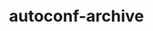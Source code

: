 ---
title: "autoconf-archive"
layout: cache
categories: [package, v0.19]
meta: {"versions": ["2022.02.11"], "compilers": ["gcc@=11.1.0", "gcc@=7.3.1", "gcc@=7.5.0", "oneapi@=2022.1.0"], "oss": ["amzn2", "ubuntu18.04", "ubuntu20.04"], "platforms": ["linux"], "targets": ["aarch64", "neoverse_n1", "x86_64", "x86_64_v3"], "stacks": ["aws-ahug", "aws-ahug-aarch64", "aws-isc", "aws-isc-aarch64", "data-vis-sdk", "e4s", "e4s-oneapi", "radiuss", "tutorial"], "num_specs": 6, "num_specs_by_stack": {"aws-isc-aarch64": 2, "aws-ahug-aarch64": 2, "aws-ahug": 1, "aws-isc": 1, "radiuss": 1, "tutorial": 1, "data-vis-sdk": 1, "e4s": 1, "e4s-oneapi": 1}}
spec_details: [{"hash": "vh3jh6js7gf3pznl7y62duoaptp5lk5b", "compiler": "gcc@=7.3.1", "versions": ["2022.02.11"], "os": "amzn2", "platform": "linux", "target": "aarch64", "variants": ["build_system=autotools", "patches=139214f"], "stacks": ["aws-isc-aarch64", "aws-ahug-aarch64"], "size": "-", "tarball": "https://binaries.spack.io/releases/v0.19/build_cache/linux-amzn2-aarch64/gcc-7.3.1/autoconf-archive-2022.02.11/linux-amzn2-aarch64-gcc-7.3.1-autoconf-archive-2022.02.11-vh3jh6js7gf3pznl7y62duoaptp5lk5b.spack"}, {"hash": "b3m3gvmii4kmybxo5d2px47nhaaab6py", "compiler": "gcc@=7.3.1", "versions": ["2022.02.11"], "os": "amzn2", "platform": "linux", "target": "neoverse_n1", "variants": ["build_system=autotools", "patches=139214f"], "stacks": ["aws-isc-aarch64", "aws-ahug-aarch64"], "size": "-", "tarball": "https://binaries.spack.io/releases/v0.19/build_cache/linux-amzn2-neoverse_n1/gcc-7.3.1/autoconf-archive-2022.02.11/linux-amzn2-neoverse_n1-gcc-7.3.1-autoconf-archive-2022.02.11-b3m3gvmii4kmybxo5d2px47nhaaab6py.spack"}, {"hash": "7w55t744zdpjoqpeqiyowrnky5i34joz", "compiler": "gcc@=7.3.1", "versions": ["2022.02.11"], "os": "amzn2", "platform": "linux", "target": "x86_64_v3", "variants": ["build_system=autotools", "patches=139214f"], "stacks": ["aws-ahug", "aws-isc"], "size": "-", "tarball": "https://binaries.spack.io/releases/v0.19/build_cache/linux-amzn2-x86_64_v3/gcc-7.3.1/autoconf-archive-2022.02.11/linux-amzn2-x86_64_v3-gcc-7.3.1-autoconf-archive-2022.02.11-7w55t744zdpjoqpeqiyowrnky5i34joz.spack"}, {"hash": "rolnbcory6fewimzpvvipa7jevkmizst", "compiler": "gcc@=7.5.0", "versions": ["2022.02.11"], "os": "ubuntu18.04", "platform": "linux", "target": "x86_64", "variants": ["build_system=autotools", "patches=139214f"], "stacks": ["radiuss", "tutorial", "data-vis-sdk"], "size": "-", "tarball": "https://binaries.spack.io/releases/v0.19/build_cache/linux-ubuntu18.04-x86_64/gcc-7.5.0/autoconf-archive-2022.02.11/linux-ubuntu18.04-x86_64-gcc-7.5.0-autoconf-archive-2022.02.11-rolnbcory6fewimzpvvipa7jevkmizst.spack"}, {"hash": "yhrjao4ln5pcxuju7dx6nefdwpdwdall", "compiler": "gcc@=11.1.0", "versions": ["2022.02.11"], "os": "ubuntu20.04", "platform": "linux", "target": "x86_64", "variants": ["build_system=autotools", "patches=139214f"], "stacks": ["e4s"], "size": "-", "tarball": "https://binaries.spack.io/releases/v0.19/build_cache/linux-ubuntu20.04-x86_64/gcc-11.1.0/autoconf-archive-2022.02.11/linux-ubuntu20.04-x86_64-gcc-11.1.0-autoconf-archive-2022.02.11-yhrjao4ln5pcxuju7dx6nefdwpdwdall.spack"}, {"hash": "zrijr3vb7h3wufrgdrj3xqhhuhylc4ok", "compiler": "oneapi@=2022.1.0", "versions": ["2022.02.11"], "os": "ubuntu20.04", "platform": "linux", "target": "x86_64", "variants": ["build_system=autotools", "patches=139214f"], "stacks": ["e4s-oneapi"], "size": "-", "tarball": "https://binaries.spack.io/releases/v0.19/build_cache/linux-ubuntu20.04-x86_64/oneapi-2022.1.0/autoconf-archive-2022.02.11/linux-ubuntu20.04-x86_64-oneapi-2022.1.0-autoconf-archive-2022.02.11-zrijr3vb7h3wufrgdrj3xqhhuhylc4ok.spack"}]
---